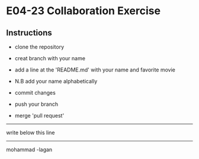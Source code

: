  # E04-23 Collaboration Exercise

 ## Instructions

 - clone the repository

 - creat branch with your name

 - add a line at the 'README.md' with your name and favorite movie
 
 - N.B add your name alphabetically

 - commit changes

 - push your branch

 - merge 'pull request'

 ---
 write below this line

 - - - 
 


 mohammad -lagan
